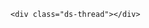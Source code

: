 <section class="comment">
<!-- baidu JIA -->
<div class="bdsharebuttonbox">
<a href="#" class="bds_more" data-cmd="more"></a>
<a title="分享到Twitter" href="#" class="bds_twi" data-cmd="twi"></a>
<a title="分享到Facebook" href="#" class="bds_fbook" data-cmd="fbook"></a>
<a title="分享到新浪微博" href="#" class="bds_tsina" data-cmd="tsina"></a>
<!--
<a title="分享到人人网" href="#" class="bds_renren" data-cmd="renren"></a>
-->
<a title="分享到微信" href="#" class="bds_weixin" data-cmd="weixin"></a>
<a title="分享到腾讯微博" href="#" class="bds_tqq" data-cmd="tqq"></a>
<a title="分享到QQ空间" href="#" class="bds_qzone" data-cmd="qzone"></a>
<a title="分享到豆瓣" href="#" class="bds_douban" data-cmd="douban"></a>
<a title="分享到网易微博" href="#" class="bds_t163" data-cmd="t163"></a>
<a title="分享到搜狐微博" href="#" class="bds_tsohu" data-cmd="tsohu"></a>
<a title="分享到饭否" href="#" class="bds_ff" data-cmd="ff"></a>
<a title="收藏到有道云笔记" href="#" class="bds_youdao" data-cmd="youdao"></a>
<a title="收藏到轻笔记" href="#" class="bds_qingbiji" data-cmd="qingbiji"></a>
<a title="收藏到搜狐随身看" href="#" class="bds_kanshou" data-cmd="kanshou"></a>
<a title="邮件分享" href="#" class="bds_mail" data-cmd="mail"></a>
</div>
<script>window._bd_share_config={"common":{"bdSnsKey":{},"bdText":"","bdMini":"2","bdMiniList":false,"bdPic":"","bdStyle":"1","bdSize":"16"},"share":{}};with(document)0[(getElementsByTagName('head')[0]||body).appendChild(createElement('script')).src='http://bdimg.share.baidu.com/static/api/js/share.js?v=89860593.js?cdnversion='+~(-new Date()/36e5)];</script>
<!-- end of baidu JIA -->

<!-- Duoshuo Comment BEGIN -->
	<div class="ds-thread"></div>
<script type="text/javascript">
var duoshuoQuery = {short_name:"missdeer"};
	(function() {
		var ds = document.createElement('script');
		ds.type = 'text/javascript';ds.async = true;
		ds.src = 'http://static.duoshuo.com/embed.js';
		ds.charset = 'UTF-8';
		(document.getElementsByTagName('head')[0] 
		|| document.getElementsByTagName('body')[0]).appendChild(ds);
	})();
	</script>
<!-- Duoshuo Comment END -->
</section>

